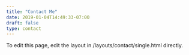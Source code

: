 ```yaml
---
title: "Contact Me"
date: 2019-01-04T14:49:33-07:00
draft: false
type: contact
---
```


To edit this page, edit the layout in /layouts/contact/single.html directly.